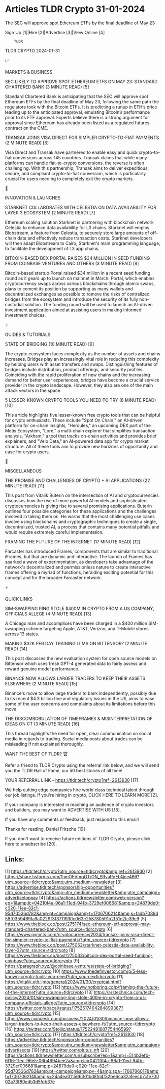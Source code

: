 # Articles TLDR Crypto 31-01-2024

The SEC will approve spot Ethereum ETFs by the final deadline of May
23  

Sign Up [1]|Hire [2]|Advertise [3]|View Online [4] 

		TLDR 

TLDR CRYPTO 2024-01-31

📈 

MARKETS & BUSINESS

 SEC LIKELY TO APPROVE SPOT ETHEREUM ETFS ON MAY 23: STANDARD
CHARTERED BANK (3 MINUTE READ) [5] 

 Standard Chartered Bank is anticipating that the SEC will approve
spot Ethereum ETFs by the final deadline of May 23, following the same
path the regulators took with the Bitcoin ETFs. It is predicting a
runup in ETH’s price leading up to the anticipated approval,
emulating Bitcoin’s performance prior to its ETF approval. Experts
believe there is a strong argument for approval since Ethereum has
already been listed as a regulated futures contract on the CME. 

 TRANSAK JOINS VISA DIRECT FOR SIMPLER CRYPTO-TO-FIAT PAYMENTS (2
MINUTE READ) [6] 

 Visa Direct and Transak have partnered to enable easy and quick
crypto-to-fiat conversions across 145 countries. Transak claims that
while many platforms can handle fiat-to-crypto conversions, the
reverse is often challenging. With this partnership, Transak aims to
deliver expeditious, secure, and compliant crypto-to-fiat conversion,
which is particularly crucial for users needing to completely exit the
crypto markets. 

🚀 

INNOVATION & LAUNCHES

 STARKNET COLLABORATES WITH CELESTIA ON DATA AVAILABILITY FOR LAYER 3
ECOSYSTEM (2 MINUTE READ) [7] 

 Ethereum scaling solution Starknet is partnering with blockchain
network Celestia to enhance data availability for L3 chains. Starknet
will employ Blobstream, a feature from Celestia, to securely store
large amounts of off-chain data and effectively reduce transaction
costs. Starknet developers will then adapt Blobstream to Cairo,
Starknet's main programming language, to facilitate the development of
L3 app chains. 

 BITCOIN-BASED DEX PORTAL RAISES $34 MILLION IN SEED FUNDING FROM
COINBASE VENTURES AND OTHERS (3 MINUTE READ) [8] 

 Bitcoin-based startup Portal raised $34 million in a recent seed
funding round as it gears up to launch on mainnet in March. Portal,
which enables cryptocurrency swaps across various blockchains through
atomic swaps, plans to cement its position by supporting as many
wallets and decentralized exchanges as possible to remove the risks of
centralized bridges from the ecosystem and introduce the security of
its fully non-custodial solution. The funding round will be used to
launch an AI-driven investment application aimed at assisting users in
making informed investment choices. 

💡 

GUIDES & TUTORIALS

 STATE OF BRIDGING (10 MINUTE READ) [9] 

 The crypto ecosystem faces complexity as the number of assets and
chains increases. Bridges play an increasingly vital role in reducing
this complexity by helping users with asset transfers and swaps.
Distinguishing features of bridges include distribution, product
offerings, and security profiles. Coinciding with the rapid
proliferation of new chains and the increasing demand for better user
experiences, bridges have become a crucial service provider in the
crypto landscape. However, they also are one of the main attack
vectors in the space. 

 5 LESSER-KNOWN CRYPTO TOOLS YOU NEED TO TRY (6 MINUTE READ) [10] 

 This article highlights five lesser-known free crypto tools that can
be helpful for crypto enthusiasts. These include "Spot On Chain," an
AI-driven platform for on-chain insights, "Hercules," an upcoming DEX
part of the Metis Ecosystem, "Lore," a multi-chain explorer that
simplifies transaction analysis, "Arkham," a tool that tracks on-chain
activities and provides brief explainers, and "Velo Data," an
AI-powered data app for crypto market structure. All of these tools
aim to provide new horizons of opportunity and ease for crypto users. 

🦄 

MISCELLANEOUS

 THE PROMISE AND CHALLENGES OF CRYPTO + AI APPLICATIONS (22 MINUTE
READ) [11] 

 This post from Vitalik Buterin on the intersection of AI and
cryptocurrencies discusses how the rise of more powerful AI models and
sophisticated cryptocurrencies is giving rise to several promising
applications. Buterin outlines four possible categories for these
applications and the challenges involved in taking them on. He warns
that the most challenging use cases involve using blockchains and
cryptographic techniques to create a single, decentralized, trusted
AI, a process that contains many potential pitfalls and would require
extremely careful implementation. 

 FRAMING THE FUTURE OF THE INTERNET (17 MINUTE READ) [12] 

 Farcaster has introduced Frames, components that are similar to
traditional iFrames, but that are dynamic and interactive. The launch
of Frames has sparked a wave of experimentation, as developers take
advantage of the network's decentralized and permissionless nature to
create interactive frames offering a myriad of functions, heralding
exciting potential for this concept and for the broader Farcaster
network. 

⚡ 

QUICK LINKS

 SIM-SWAPPING RING STOLE $400M IN CRYPTO FROM A US COMPANY, OFFICIALS
ALLEGE (4 MINUTE READ) [13] 

 A Chicago man and accomplices have been charged in a $400 million
SIM-swapping scheme targeting Apple, AT&T, Verizon, and T-Mobile
stores across 13 states. 

 MAKING $32K PER DAY TRAINING LLMS ON BITTENSOR? (2 MINUTE READ) [14] 

 This post discusses the new evaluation system for open source models
on Bittensor which uses fresh GPT-4 generated data to fairly assess
and reward genuine model performance. 

 BINANCE NOW ALLOWS LARGER TRADERS TO KEEP THEIR ASSETS ELSEWHERE (2
MINUTE READ) [15] 

 Binance's move to allow large traders to bank independently, possibly
due to its recent $4.3 billion fine and regulatory issues in the US,
aims to ease some of the user concerns and complaints about its
limitations before this move. 

 THE DISCOMBOBULATION OF TIMEFRAMES & MISINTERPRETATION OF IDEAS ON CT
(3 MINUTE READ) [16] 

 This thread highlights the need for open, clear communication on
social media in regards to trading. Social media posts about trades
can be misleading if not explained thoroughly. 

WANT THE BEST OF TLDR? 🏆

Refer a friend to TLDR Crypto using the referral link below, and we
will send you the TLDR Hall of Fame, our 50 best stories of all time!

YOUR REFERRAL LINK - https://tldr.tech/crypto?ref=2613930 [17]

 We help cutting edge companies hire world class technical talent
through our job listings. If you're hiring in crypto, CLICK HERE TO
LEARN MORE [2]. 

If your company is interested in reaching an audience of crypto
investors and builders, you may want to ADVERTISE WITH US [18]. 

If you have any comments or feedback, just respond to this email! 

Thanks for reading, 
Daniel Fritsche [19] 

If you don't want to receive future editions of TLDR Crypto,
please click here to unsubscribe [20]. 

 

Links:
------
[1] https://tldr.tech/crypto?utm_source=tldrcrypto&amp;ref=2613930
[2] https://share.hsforms.com/1hmOFVmqOTrON_SRvaRqEbQee466?utm_source=tldrcrypto&amp;utm_medium=newsletter
[3] https://advertise.tldr.tech/sponsorship-opportunities?utm_source=tldrcrypto&amp;utm_medium=newsletter&amp;utm_campaign=advertisetopnav
[4] https://actions.tldrnewsletter.com/web-version?ep=1&amp;lc=04210f4a-96a1-11ed-94fb-3729ef006681&amp;p=24879de0-c020-11ee-82c1-95d70536d782&amp;pt=campaign&amp;t=1706706214&amp;s=fadb7089d58f0359469fa9a0229f3f3711930c063e258780591b2f51c2fc39e9
[5] https://www.theblock.co/post/275174/sec-ethereum-etf-approval-may-standard-chartered-bank?utm_source=tldrcrypto
[6] https://www.pymnts.com/cryptocurrency/2024/transak-joins-visa-direct-for-simpler-crypto-to-fiat-payments/?utm_source=tldrcrypto
[7] https://www.theblock.co/post/275052/starknet-celestia-data-availability-layer-3?utm_source=tldrcrypto
[8] https://www.theblock.co/post/275033/bitcoin-dex-portal-seed-funding-coinbase?utm_source=tldrcrypto
[9] https://paragraph.xyz/@coinbase_ventures/state-of-bridging?utm_source=tldrcrypto
[10] https://www.thedefinvestor.com/p/5-less-known-crypto-tools-you-need?utm_source=tldrcrypto
[11] https://vitalik.eth.limo/general/2024/01/30/cryptoai.html?utm_source=tldrcrypto
[12] https://www.notboring.co/p/framing-the-future-of-the-internet?utm_source=tldrcrypto
[13] https://arstechnica.com/tech-policy/2024/01/sim-swapping-ring-stole-400m-in-crypto-from-a-us-company-officials-allege/?utm_source=tldrcrypto
[14] https://twitter.com/abacaj/status/1752517404284899387?utm_source=tldrcrypto
[15] https://www.coindesk.com/business/2024/01/30/binance-now-allows-larger-traders-to-keep-their-assets-elsewhere-ft/?utm_source=tldrcrypto
[16] https://twitter.com/Stoiiic/status/1752248160775446599?utm_source=tldrcrypto
[17] https://tldr.tech/crypto?ref=2613930
[18] https://advertise.tldr.tech/sponsorship-opportunities?utm_source=tldrcrypto&amp;utm_medium=newsletter&amp;utm_campaign=advertisecta
[19] https://twitter.com/plutus_nft
[20] https://actions.tldrnewsletter.com/unsubscribe?ep=1&amp;l=514b3efb-6f16-11ec-96e5-06b4694bee2a&amp;lc=04210f4a-96a1-11ed-94fb-3729ef006681&amp;p=24879de0-c020-11ee-82c1-95d70536d782&amp;pt=campaign&amp;pv=4&amp;spa=1706706017&amp;t=1706706214&amp;s=24a4ea0115663d1bd8fd4f32be6ca32afeecb7cfe70002a73f80edb3d5fdb37e